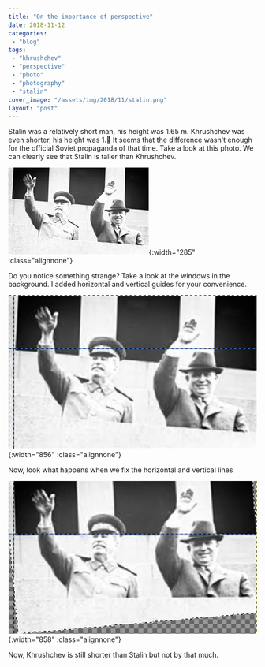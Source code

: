 ```yaml
---
title: "On the importance of perspective"
date: 2018-11-12
categories: 
 - "blog"
tags: 
 - "khrushchev"
 - "perspective"
 - "photo"
 - "photography"
 - "stalin"
cover_image: "/assets/img/2018/11/stalin.png"
layout: "post"
---
```


Stalin was a relatively short man, his height was 1.65 m. Khrushchev was even shorter, his height was 1. It seems that the difference wasn't enough for the official Soviet propaganda of that time. Take a look at this photo. We can clearly see that Stalin is taller than Khrushchev.

![stalin.png](/assets/img/2018/11/stalin.png){:width="285" :class="alignnone"}

Do you notice something strange? Take a look at the windows in the background. I added horizontal and vertical guides for your convenience.

![Screen Shot 2018-11-05 at 8.38.08](/assets/img/2018/11/screen-shot-2018-11-05-at-8-38-08.png){:width="856" :class="alignnone"}

Now, look what happens when we fix the horizontal and vertical lines

![Screen Shot 2018-11-05 at 8.39.03](/assets/img/2018/11/screen-shot-2018-11-05-at-8-39-03.png){:width="858" :class="alignnone"}

Now, Khrushchev is still shorter than Stalin but not by that much.
